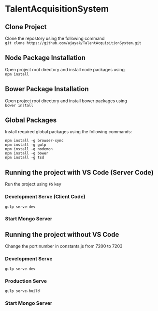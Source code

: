 # TalentAcquisitionSystem

## Clone Project
Clone the repostory using the following command  
`git clone https://github.com/ajayak/TalentAcquisitionSystem.git`

## Node Package Installation
Open project root directory and install node packages using  
`npm install`

## Bower Package Installation
Open project root directory and install bower packages using  
`bower install`

## Global Packages
Install required global packages using the following commands:

`npm install -g browser-sync`  
`npm install -g gulp`  
`npm install -g nodemon`  
`npm install -g bower`  
`npm install -g tsd`  

## Running the project with VS Code (Server Code)
Run the project using `F5` key

### Development Serve (Client Code)
`gulp serve-dev`

### Start Mongo Server

## Running the project without VS Code
Change the port number in constants.js from 7200 to 7203

### Development Serve
`gulp serve-dev`

### Production Serve
`gulp serve-build`

### Start Mongo Server



